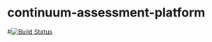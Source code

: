 # continuum-assessment-platform

#[![Build Status](https://travis-ci.org/brianleke/continuum-assessment-platform.svg?branch=master)](https://travis-ci.org/brianleke/continuum-assessment-platform)
